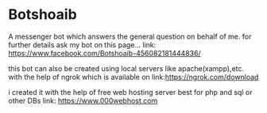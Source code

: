 # Botshoaib
A messenger bot which answers the general question on behalf of me.
for further details ask my bot on this page...
link: https://www.facebook.com/Botshoaib-456082181444836/

this bot can also be created using local servers like apache(xampp),etc. with the help of ngrok which is available on link:https://ngrok.com/download

i created it with the help of free web hosting server best for php and sql or other DBs
link: https://www.000webhost.com
